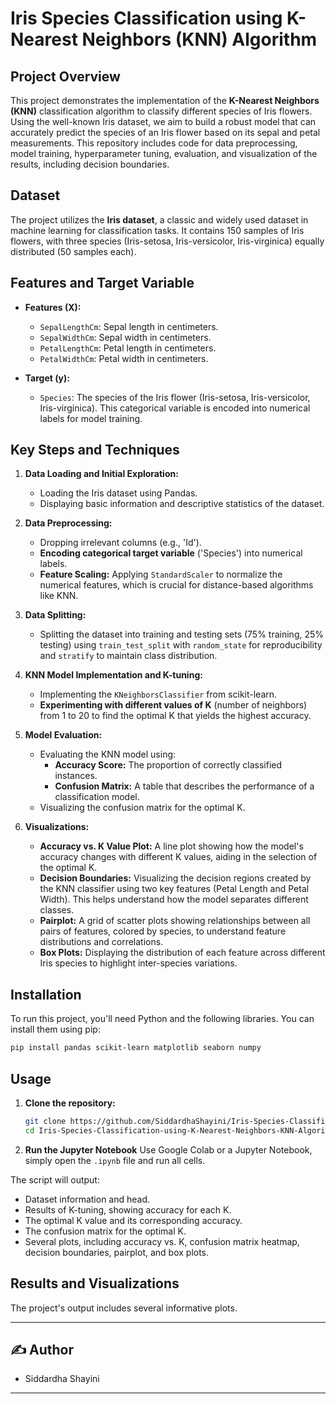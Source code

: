 # Iris Species Classification using K-Nearest Neighbors (KNN) Algorithm

## Project Overview

This project demonstrates the implementation of the **K-Nearest Neighbors (KNN)** classification algorithm to classify different species of Iris flowers. Using the well-known Iris dataset, we aim to build a robust model that can accurately predict the species of an Iris flower based on its sepal and petal measurements. This repository includes code for data preprocessing, model training, hyperparameter tuning, evaluation, and visualization of the results, including decision boundaries.

## Dataset

The project utilizes the **Iris dataset**, a classic and widely used dataset in machine learning for classification tasks. It contains 150 samples of Iris flowers, with three species (Iris-setosa, Iris-versicolor, Iris-virginica) equally distributed (50 samples each).

## Features and Target Variable

  - **Features (X):**

      - `SepalLengthCm`: Sepal length in centimeters.
      - `SepalWidthCm`: Sepal width in centimeters.
      - `PetalLengthCm`: Petal length in centimeters.
      - `PetalWidthCm`: Petal width in centimeters.

  - **Target (y):**

      - `Species`: The species of the Iris flower (Iris-setosa, Iris-versicolor, Iris-virginica). This categorical variable is encoded into numerical labels for model training.

## Key Steps and Techniques

1.  **Data Loading and Initial Exploration:**

      * Loading the Iris dataset using Pandas.
      * Displaying basic information and descriptive statistics of the dataset.

2.  **Data Preprocessing:**

      * Dropping irrelevant columns (e.g., 'Id').
      * **Encoding categorical target variable** ('Species') into numerical labels.
      * **Feature Scaling:** Applying `StandardScaler` to normalize the numerical features, which is crucial for distance-based algorithms like KNN.

3.  **Data Splitting:**

      * Splitting the dataset into training and testing sets (75% training, 25% testing) using `train_test_split` with `random_state` for reproducibility and `stratify` to maintain class distribution.

4.  **KNN Model Implementation and K-tuning:**

      * Implementing the `KNeighborsClassifier` from scikit-learn.
      * **Experimenting with different values of K** (number of neighbors) from 1 to 20 to find the optimal K that yields the highest accuracy.

5.  **Model Evaluation:**

      * Evaluating the KNN model using:
          * **Accuracy Score:** The proportion of correctly classified instances.
          * **Confusion Matrix:** A table that describes the performance of a classification model.
      * Visualizing the confusion matrix for the optimal K.

6.  **Visualizations:**

      * **Accuracy vs. K Value Plot:** A line plot showing how the model's accuracy changes with different K values, aiding in the selection of the optimal K.
      * **Decision Boundaries:** Visualizing the decision regions created by the KNN classifier using two key features (Petal Length and Petal Width). This helps understand how the model separates different classes.
      * **Pairplot:** A grid of scatter plots showing relationships between all pairs of features, colored by species, to understand feature distributions and correlations.
      * **Box Plots:** Displaying the distribution of each feature across different Iris species to highlight inter-species variations.

## Installation

To run this project, you'll need Python and the following libraries. You can install them using pip:

```bash
pip install pandas scikit-learn matplotlib seaborn numpy
```

## Usage

1.  **Clone the repository:**
    ```bash
    git clone https://github.com/SiddardhaShayini/Iris-Species-Classification-using-K-Nearest-Neighbors-KNN-Algorithm.git
    cd Iris-Species-Classification-using-K-Nearest-Neighbors-KNN-Algorithm
    ```
2.  **Run the Jupyter Notebook**
    Use Google Colab or a Jupyter Notebook, simply open the `.ipynb` file and run all cells.

The script will output:

  * Dataset information and head.
  * Results of K-tuning, showing accuracy for each K.
  * The optimal K value and its corresponding accuracy.
  * The confusion matrix for the optimal K.
  * Several plots, including accuracy vs. K, confusion matrix heatmap, decision boundaries, pairplot, and box plots.

## Results and Visualizations

The project's output includes several informative plots. 

-----

## ✍️ Author

- Siddardha Shayini

-----
